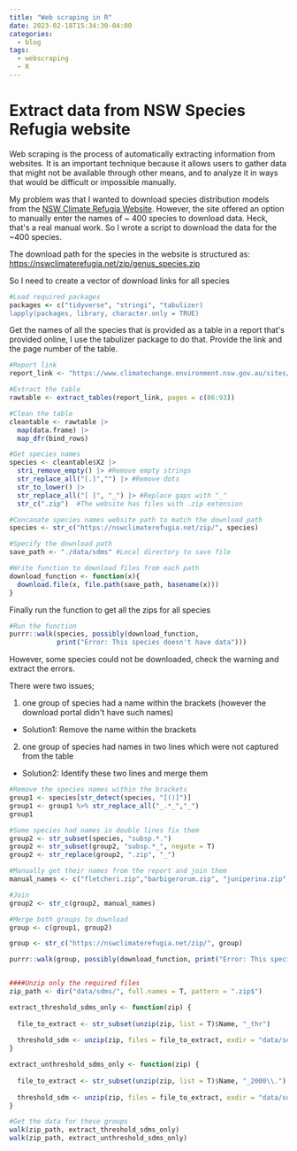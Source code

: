 ```yaml
---
title: "Web scraping in R"
date: 2023-02-18T15:34:30-04:00
categories:
  - blog
tags:
  - webscraping
  - R
---
```


# Extract data from NSW Species Refugia website

Web scraping is the process of automatically extracting information from websites. It is an important technique because it allows users to gather data that might not be available through other means, and to analyze it in ways that would be difficult or impossible manually.

My problem was that I wanted to download species distribution models from the [NSW Climate Refugia Website](https://nswclimaterefugia.net/). However, the site offered an option to manually enter the names of ~ 400 species to download data. Heck, that's a real manual work. So I wrote a script to download the data for the ~400 species.  

The download path for the species in the website is structured as:
https://nswclimaterefugia.net/zip/genus_species.zip

So I need to create a vector of download links for all species

```ruby
#Load required packages
packages <- c("tidyverse", "stringi", "tabulizer)
lapply(packages, library, character.only = TRUE)
```

Get the names of all the species that is provided as a table in a report that's provided online, I use the tabulizer package to do that. Provide the link and the page number of the table. 

```r
#Report link
report_link <- "https://www.climatechange.environment.nsw.gov.au/sites/default/files/2021-06/Identifying%20climate%20refugia%20for%20key%20species%20in%20NSW.PDF" 

#Extract the table
rawtable <- extract_tables(report_link, pages = c(86:93))

#Clean the table
cleantable <- rawtable |>
  map(data.frame) |> 
  map_dfr(bind_rows)

#Get species names
species <- cleantable$X2 |> 
  stri_remove_empty() |> #Remove empty strings
  str_replace_all("[.]","") |> #Remove dots
  str_to_lower() |>
  str_replace_all("[ ]", "_") |> #Replace gaps with "_"
  str_c(".zip")  #The website has files with .zip extension

#Concanate species names website path to match the download path
species <- str_c("https://nswclimaterefugia.net/zip/", species)

#Specify the download path
save_path <- "./data/sdms" #Local directory to save file 

```
```r
#Write function to download files from each path
download_function <- function(x){
  download.file(x, file.path(save_path, basename(x)))
}
```
Finally run the function to get all the zips for all species

```r
#Run the function
purrr::walk(species, possibly(download_function, 
            print("Error: This species doesn't have data")))
```

However, some species could not be downloaded, check the warning and extract
the errors. 

There were two issues; 

1. one group of species had a name within the brackets (however the download portal didn't have such names)

* Solution1: Remove the name within the brackets

2. one group of species had names in two lines which were not captured from the table

* Solution2: Identify these two lines and merge them

```r
#Remove the species names within the brackets
group1 <- species[str_detect(species, "[()]")]
group1 <- group1 %>% str_replace_all("_.*_","_")
group1

#Some species had names in double lines fix them
group2 <- str_subset(species, "subsp.*.")
group2 <- str_subset(group2, "subsp.*_", negate = T)
group2 <- str_replace(group2, ".zip", "_")

#Manually get their names from the report and join them
manual_names <- c("fletcheri.zip","barbigerorum.zip", "juniperina.zip", "supplicans.zip")

#Join
group2 <- str_c(group2, manual_names)

#Merge both groups to download
group <- c(group1, group2)

group <- str_c("https://nswclimaterefugia.net/zip/", group)

purrr::walk(group, possibly(download_function, print("Error: This species doesn't have data")))


####Unzip only the required files
zip_path <- dir("data/sdms/", full.names = T, pattern = ".zip$")

extract_threshold_sdms_only <- function(zip) {
  
  file_to_extract <- str_subset(unzip(zip, list = T)$Name, "_thr")
  
  threshold_sdm <- unzip(zip, files = file_to_extract, exdir = "data/sdms/unzipped/thresholded/")
}

extract_unthreshold_sdms_only <- function(zip) {
  
  file_to_extract <- str_subset(unzip(zip, list = T)$Name, "_2000\\.")
  
  threshold_sdm <- unzip(zip, files = file_to_extract, exdir = "data/sdms/unzipped/original/")
}

#Get the data for these groups
walk(zip_path, extract_threshold_sdms_only)
walk(zip_path, extract_unthreshold_sdms_only)
```